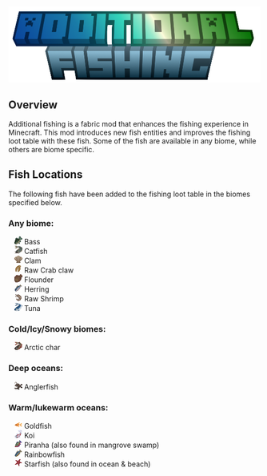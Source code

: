 ![Additional Fishing](logo.png)

## Overview
Additional fishing is a fabric mod that enhances the fishing experience in Minecraft.
This mod introduces new fish entities and improves the fishing loot table with these fish.
Some of the fish are available in any biome, while others are biome specific.

## Fish Locations
The following fish have been added to the fishing loot table in the biomes specified below.

### Any biome:
&nbsp;&nbsp;&nbsp;![](src/main/resources/assets/additionalfishing/textures/item/bass.png) Bass  
&nbsp;&nbsp;&nbsp;![](src/main/resources/assets/additionalfishing/textures/item/catfish.png) Catfish  
&nbsp;&nbsp;&nbsp;![](src/main/resources/assets/additionalfishing/textures/item/clam.png) Clam  
&nbsp;&nbsp;&nbsp;![](src/main/resources/assets/additionalfishing/textures/item/raw_crab_claw.png) Raw Crab claw  
&nbsp;&nbsp;&nbsp;![](src/main/resources/assets/additionalfishing/textures/item/flounder.png) Flounder  
&nbsp;&nbsp;&nbsp;![](src/main/resources/assets/additionalfishing/textures/item/herring.png) Herring  
&nbsp;&nbsp;&nbsp;![](src/main/resources/assets/additionalfishing/textures/item/raw_shrimp.png) Raw Shrimp  
&nbsp;&nbsp;&nbsp;![](src/main/resources/assets/additionalfishing/textures/item/tuna.png) Tuna  

### Cold/Icy/Snowy biomes:
&nbsp;&nbsp;&nbsp;![](src/main/resources/assets/additionalfishing/textures/item/arctic_char.png) Arctic char  

### Deep oceans:
&nbsp;&nbsp;&nbsp;![](src/main/resources/assets/additionalfishing/textures/item/anglerfish.png) Anglerfish  

### Warm/lukewarm oceans:
&nbsp;&nbsp;&nbsp;![](src/main/resources/assets/additionalfishing/textures/item/goldfish.png) Goldfish  
&nbsp;&nbsp;&nbsp;![](src/main/resources/assets/additionalfishing/textures/item/koi.png) Koi  
&nbsp;&nbsp;&nbsp;![](src/main/resources/assets/additionalfishing/textures/item/piranha.png) Piranha (also found in mangrove swamp)  
&nbsp;&nbsp;&nbsp;![](src/main/resources/assets/additionalfishing/textures/item/rainbowfish.png) Rainbowfish  
&nbsp;&nbsp;&nbsp;![](src/main/resources/assets/additionalfishing/textures/item/starfish.png) Starfish (also found in ocean & beach)  


